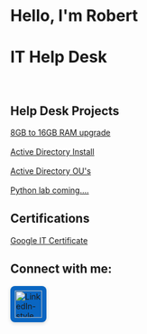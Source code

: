 <h1>Hello, I'm Robert</h1>
<h1>IT Help Desk</h1><br>

<h2>Help Desk Projects</h2>
<a href="https://youtu.be/Cd7QkXNfBrc">8GB to 16GB RAM upgrade</a><br><br>
<a href="https://youtu.be/bbxhE3f3WY0">Active Directory Install</a><br><br>
<a href="https://blankwhitescreen.com/" target="_blank">Active Directory OU's</a><br><br>
<a href="https://blankwhitescreen.com/" target="_blank">Python lab coming....</a>

<h2>Certifications</h2>
<a href="https://drive.google.com/file/d/1dRS1HLYktAfRsJdUHrWmM1tGkZHtVEtC/view?usp=drive_link">Google IT Certificate</a><br>

<h2>Connect with me:</h2>
<!-- Clickable LinkedIn-style blue icon linking to GitHub -->
<a href="https://www.linkedin.com/in/robert-neil-palmer/" target="_blank" rel="noopener noreferrer" title="View my GitHub">
  <img
    src="https://cdn.jsdelivr.net/gh/simple-icons/simple-icons/icons/linkedin.svg"
    alt="LinkedIn-style GitHub link"
    style="
      width:48px;
      height:48px;
      background-color:#0A66C2;
      border-radius:8px;
      padding:8px;
      display:inline-block;
      box-shadow:0 2px 6px rgba(0,0,0,0.15);
      transition:transform .15s ease, box-shadow .15s ease;
    "
    onmouseover="this.style.transform='translateY(-3px) scale(1.05)'; this.style.boxShadow='0 4px 12px rgba(0,0,0,0.2)';"
    onmouseout="this.style.transform='none'; this.style.boxShadow='0 2px 6px rgba(0,0,0,0.15)';"
  />
</a>

</a>

   
    
